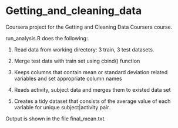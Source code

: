 # Getting_and_cleaning_data
Coursera project for the Getting and Cleaning Data Coursera course. 

run_analysis.R does the following:

1. Read data from working directory: 3 train, 3 test datasets.

2. Merge test data with  train set using cbind() function
 
3. Keeps columns that contain mean or standard deviation related variables and set appropriate column names

4. Reads activity, subject data and merges them to existed data set

5. Creates a tidy dataset that consists of the average value of each variable for unique subject|activity pair.

Output is shown in the file final_mean.txt.
